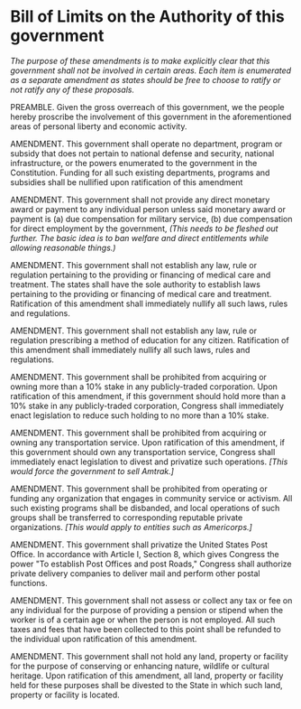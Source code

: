# Bill of Limits on the Authority of this government

_The purpose of these amendments is to make explicitly clear that this government shall not be involved in certain areas. Each item is enumerated as a separate amendment as states should be free to choose to ratify or not ratify any of these proposals._

PREAMBLE. Given the gross overreach of this government, we the people hereby proscribe the involvement of this government in the aforementioned areas of personal liberty and economic activity.

AMENDMENT. This government shall operate no department, program or subsidy that does not pertain to national defense and security, national infrastructure, or the powers enumerated to the government in the Constitution. Funding for all such existing departments, programs and subsidies shall be nullified upon ratification of this amendment

AMENDMENT. This government shall not provide any direct monetary award or payment to any individual person unless said monetary award or payment is (a) due compensation for military service, (b) due compensation for direct employment by the government, _(This needs to be fleshed out further. The basic idea is to ban welfare and direct entitlements while allowing reasonable things.)_

AMENDMENT. This government shall not establish any law, rule or regulation pertaining to the providing or financing of medical care and treatment. The states shall have the sole authority to establish laws pertaining to the providing or financing of medical care and treatment. Ratification of this amendment shall immediately nullify all such laws, rules and regulations. 

AMENDMENT. This government shall not establish any law, rule or regulation prescribing a method of education for any citizen. Ratification of this amendment shall immediately nullify all such laws, rules and regulations.

AMENDMENT. This government shall be prohibited from acquiring or owning more than a 10% stake in any publicly-traded corporation. Upon ratification of this amendment, if this government should hold more than a 10% stake in any publicly-traded corporation, Congress shall immediately enact legislation to reduce such holding to no more than a 10% stake.

AMENDMENT. This government shall be prohibited from acquiring or owning any transportation service. Upon ratification of this amendment, if this government should own any transportation service, Congress shall immediately enact legislation to divest and privatize such operations. _[This would force the government to sell Amtrak.]_

AMENDMENT. This government shall be prohibited from operating or funding any organization that engages in community service or activism. All such existing programs shall be disbanded, and local operations of such groups shall be transferred to corresponding reputable private organizations. _[This would apply to entities such as Americorps.]_

AMENDMENT. This government shall privatize the United States Post Office. In accordance with Article I, Section 8, which gives Congress the power "To establish Post Offices and post Roads," Congress shall authorize private delivery companies to deliver mail and perform other postal functions.

AMENDMENT. This government shall not assess or collect any tax or fee on any individual for the purpose of providing a pension or stipend when the worker is of a certain age or when the person is not employed. All such taxes and fees that have been collected to this point shall be refunded to the individual upon ratification of this amendment.

AMENDMENT. This government shall not hold any land, property or facility for the purpose of conserving or enhancing nature, wildlife or cultural heritage. Upon ratification of this amendment, all land, property or facility held for these purposes shall be divested to the State in which such land, property or facility is located.